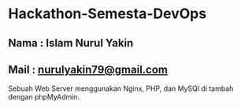 # Hackathon-Semesta-DevOps
## Nama : Islam Nurul Yakin
## Mail : nurulyakin79@gmail.com
Sebuah Web Server menggunakan Nginx, PHP, dan MySQl di tambah dengan phpMyAdmin.
